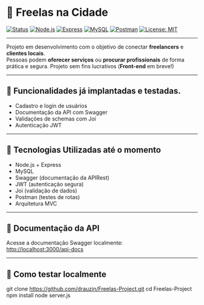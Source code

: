 # 🧰 Freelas na Cidade 

[![Status](https://img.shields.io/badge/status-em%20desenvolvimento-yellow)](#)
[![Node.js](https://img.shields.io/badge/Node.js-18.x-green?logo=node.js)](https://nodejs.org/)
[![Express](https://img.shields.io/badge/Express.js-4.x-blue)](https://expressjs.com/)
[![MySQL](https://img.shields.io/badge/MySQL-8.x-blue?logo=mysql)](https://www.mysql.com/)
[![Postman](https://img.shields.io/badge/testado%20com-Postman-orange?logo=postman)](https://www.postman.com/)
[![License: MIT](https://img.shields.io/badge/license-MIT-lightgrey)](#)

---

Projeto em desenvolvimento com o objetivo de conectar **freelancers** e **clientes locais**.  
Pessoas podem **oferecer serviços** ou **procurar profissionais** de forma prática e segura.
Projeto sem fins lucrativos
(**Front-end** em breve!)

---

## 🚀 Funcionalidades já implantadas e testadas.

- Cadastro e login de usuários
- Documentação da API com Swagger
- Validações de schemas com Joi
- Autenticação JWT
  
---

## 🔧 Tecnologias Utilizadas até o momento

- Node.js + Express
- MySQL
- Swagger (documentação da APIRest)
- JWT (autenticação segura) 
- Joi (validação de dados)
- Postman (testes de rotas)
- Arquitetura MVC

---

## 📄 Documentação da API

Acesse a documentação Swagger localmente:  
[http://localhost:3000/api-docs](http://localhost:3000/api-docs)

---

## 🧪 Como testar localmente

git clone https://github.com/drauzin/Freelas-Project.git
cd Freelas-Project
npm install
node server.js

